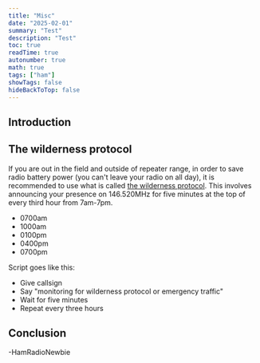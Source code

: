 ```yaml
---
title: "Misc"
date: "2025-02-01"
summary: "Test"
description: "Test"
toc: true
readTime: true
autonumber: true
math: true
tags: ["ham"]
showTags: false
hideBackToTop: false
---
```


## Introduction

## The wilderness protocol

If you are out in the field and outside of repeater range, in order to save radio battery power (you can't leave your radio on all day), it is recommended to use what is called [the wilderness protocol](https://en.wikipedia.org/wiki/Radio_silence#Amateur_radio_Wilderness_Protocol). This involves announcing your presence on 146.520MHz for five minutes at the top of every third hour from 7am-7pm.

* 0700am
* 1000am
* 0100pm
* 0400pm
* 0700pm

Script goes like this:

* Give callsign
* Say "monitoring for wilderness protocol or emergency traffic"
* Wait for five minutes
* Repeat every three hours

## Conclusion

\-HamRadioNewbie